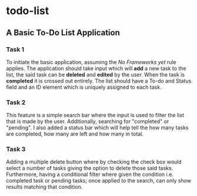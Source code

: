 # todo-list
## A Basic To-Do List Application

### Task 1 

To initiate the basic application, assuming the *No Frameworks yet* rule applies. The application should take input which will **add** a new task to the list, the said task can be **deleted** and **edited** by the user. When the task is **completed** it is crossed out entirely. The list should have a To-do and Status field and an ID element which is uniquely assigned to each task. 

### Task 2 

This feature is a simple search bar where the input is used to filter the list that is made by the user. Additionally, searching for "completed" or "pending". 
I also added a status bar which will help tell the how many tasks are completed, how many are left and how many in total. 

### Task 3

Adding a multiple delete button where by checking the check box would select a number of tasks giving the option to delete those said tasks. Furthermore, having a conditional filter where given the condition i.e. completed task or pending tasks; once applied to the search, can only show results matching that condition.